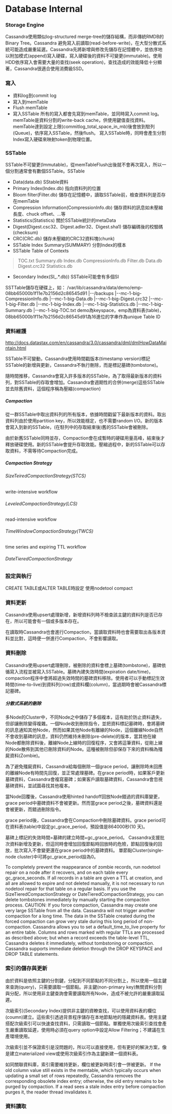 Database Internal
===

### Storage Engine

Cassandra使用類似log-structured merge-tree的儲存結構，而非傳統RMDB的Binary Tree。Cassandra 避免寫入前讀取(read-before-write)，在大型分散式系統可能造成嚴重延遲。Cassandra先將新增與修改先儲存在記憶體中，並依序地以附加模式(append)寫入硬碟，寫入硬碟後的資料不可變更(immutable)。使用HDD依序寫入會需要大量的查找(seek operation)，查找造成的效能降低十分顯著，Cassandra很適合使用消費級SSD。

### 寫入

* 資料log到commit log
* 寫入到memTable
* Flush memTable
* 寫入SSTable
所有的寫入都會先寫到memTable，並同時寫入commit log。memTable是資料分割的write-back cache，供使用鍵值查找資料。memTable達到設定上限(commitlog_total_space_in_mb)後會放到駐列(Queue)，依序寫入SSTable，然後flush。
寫入SSTable時，同時會產生分割Index寫入硬碟來映射token到物理位置。

### SSTable
SSTable不可變更(Immutable)，從memTableFlush出後就不會再次寫入，所以一個分割通常會有數個SSTable。SSTable

* Data(data.db) SStable資料
* Primary Index(Index.db) 指向資料列的位置
* Bloom filter(Filter.db) 儲存在記憶體中，讀取SSTable前，檢查資料列是否存在memTable
* Compression Information(CompressionInfo.db) 儲存資料的訊息如未壓縮長度、chuck offset、...等
* Statistics(Statistics) 關於SSTable統計的metaData
* Digest(Digest.csc32、Digest.adler32、Digest.sha1) 儲存編碼後的校驗碼(checksum)
* CRC(CRC.db) 儲存未壓縮的CRC32資料塊(chunk)
* SSTable Index Summary(SUMMARY) 分割Index的樣本
* SSTable Table of Contexts 
> TOC.txt
> Summary.db
> Index.db
> CompressionInfo.db
> Filter.db
> Data.db
> Digest.crc32
> Statistics.db
* Secondary Index(SI_.\*.db)) SSTable可能會有多個SI


SSTTable儲存在硬碟上，如：
/var/lib/cassandra/data/demo/emp-08bb65000b1f11e7b2156d2c86545d91
|--/backups
|--mc-1-big-CompressionInfo.db
|--mc-1-big-Data.db
|--mc-1-big-Digest.crc32
|--mc-1-big-Filter.db
|--mc-1-big-Index.db
|--mc-1-big-Statistics.db
|--mc-1-big-Summary.db
|--mc-1-big-TOC.txt
demo為keyspace，emp為資料表(table)，08bb65000b1f11e7b2156d2c86545d91為16進位的字串作為unique Table ID

### 資料維護
http://docs.datastax.com/en/cassandra/3.0/cassandra/dml/dmlHowDataMaintain.html

SSTable不可變動，Cassandra使用時間戳版本(timestamp version)標記SSTable的新增與更新，Cassandra不執行刪除，而是標記墓碑(tombstone)。

隨時間推移，Cassandra會寫入許多版本的SSTable，為了取得最新版本的資料列，對SSTable的存取會增加。Cassandra會週期性的合併(merge)這些SSTable並去除舊資料，這個程序稱為壓縮(compaction)

##### Compaction
從一群SSTable中取出資料列的所有版本，依據時間戳留下最新版本的資料。取出資料列由於使用partition key，所以效能穩定，也不需要random I/O。新的版本會寫入到新的SSTable，(在駐列中的存取結束後)舊的SSTable會被刪除。

由於新舊SSTable同時並存，Compaction會在成暫時的硬碟用量高峰，結束後才釋放硬碟使用。新的SSTable會提升存取效能。壓縮過程中，新的SSTable可以存取資料，不需等待Compaction完成。

##### Compaction Strategy

###### SizeTeiredCompactionStrategy(STCS)
write-intensive workflow

###### LeveledCompactionStrategy(LCS)
read-intensive workflow

###### TimeWindowCompactionStrategy(TWCS)
time series and expiring TTL workflow

###### DateTieredCompactionStrategy 


### 設定與執行
CREATE TABLE或ALTER TABLE時設定
使用nodetool compact

### 資料更新

Cassandra使用upsert處理新增，新增資料列時不檢查該主鍵的資料列是否已存在，所以可能會有一個或多版本存在。

在讀取時Cassandra也會進行Compaction，當讀取資料時也會需要取出各版本資料並比對，這時便一併進行Compaction，不會影響讀取。

### 資料刪除

Cassandra使用upsert處理刪除，被刪除的資料會標上墓碑(tombstone)，墓碑依循寫入流程並被寫入SSTable。墓碑內建失效時間(expiration date/time)，compaction程序中會將超過失效時間的墓碑資料移除。使用者可以手動標記生效時間(time-to-live)到資料列(row)或資料欄(column)，當過期時會被Cassandra標記墓碑。

##### 分散式系統的刪除

多Node的Cluster中，不同Node之中儲存了多個複本，這有助於防止資料遺失，但卻讓刪除變得複雜。一個Node收到刪除指令，並把資料標記墓碑時，會將墓碑的訊息通知其他Node，然而如果其他Node有離線的Node，這個離線Node自然不會收到墓碑的訊息，資料仍然維持未刪除(pre-delete)的版本，當其他在線Node都刪除資料後，離線Node上線時的回復程序，又會將這筆資料，從剛上線的Node散佈到其他已刪除資料的Node。這種被刪除但卻保存下來的資料稱為殭屍資料(Zombie)。

為了避免殭屍資料，Cassandra給每個刪除一個grace period，讓刪除時未回應的離線Node有時間先回復，並正常處理墓碑。在grace period時，如果客戶更新墓碑資料，Cassandra會複寫墓碑；如果客戶讀取墓碑資料，Cassandra會忽視墓碑資料，並試圖尋找其他複本。

當Node回覆後，Cassandra使用hinted handoff回放Node錯過的資料庫變更，grace period中墓碑資料不會被更新。然而當grace period之後，墓碑資料還是會被更新，而錯過刪除指令。

grace period後，Cassandra會在Compaction中刪除墓碑資料。grace period可在資料表(table)中設定gc_grace_period，預設值是864000秒(10 天)。

墓碑上標記的失效時間=墓碑的建立時間+gc_grace_period。
Cassandra支援批次資料新增及更新，但這同時會增加回復節點時回放時的危險，節點回復後的回放，批次寫入不會變更還在grace period中的墓碑資料。
單節點Cluster(single-node cluster)中可將gc_grace_period設為0。

To completely prevent the reappearance of zombie records, run nodetool repair on a node after it recovers, and on each table every gc_grace_seconds.
If all records in a table are given a TTL at creation, and all are allowed to expire and not deleted manually, it is not necessary to run nodetool repair for that table on a regular basis.
If you use the SizeTieredCompactionStrategy or DateTieredCompactionStrategy, you can delete tombstones immediately by manually starting the compaction process.
CAUTION:
If you force compaction, Cassandra may create one very large SSTable from all the data. Cassandra will not trigger another compaction for a long time. The data in the SSTable created during the forced compaction can grow very stale during this long period of non-compaction.
Cassandra allows you to set a default_time_to_live property for an entire table. Columns and rows marked with regular TTLs are processed as described above; but when a record exceeds the table-level TTL, Cassandra deletes it immediately, without tombstoning or compaction.
Cassandra supports immediate deletion through the DROP KEYSPACE and DROP TABLE statements.

### 索引的儲存與更新

由於資料是依照主鍵的分割鍵，分配到不同節點的不同分割上，所以使用一個主鍵來查詢(query)，只需要讀取一個節點。非主鍵(non-primary key)無關資料分割與分配，所以使用非主鍵查詢會需要讀取所有Node，造成不被允許的嚴重讀取延遲。

次級索引(Secondary Index)提供非主鍵的資瞭查找，可以使用資料表的欄位(coumn)建立。這些索引透過背景程序儲存在本地節點地的隱藏資料表。使用主鍵搭配次級索引可以快速查找資料，只需讀取一個節點。單獨使用次級索引查找會產生嚴重讀取延遲，使用時必須在query option中設定Allow Filtering；不建議在生產環境使用。

次級索引並不保證索引是沒問題的，所以可以直接使用，但有更好的解決方案，像是建立materialized view或使用次級索引作為主鍵新建一個資料表。

如同關聯資料庫，索引需要維持更新，欄位被更新時索引會一併被更新。 If the old column value still exists in the memtable, which typically occurs when updating a small set of rows repeatedly, Cassandra removes the corresponding obsolete index entry; otherwise, the old entry remains to be purged by compaction. If a read sees a stale index entry before compaction purges it, the reader thread invalidates it.


### 資料讀取







